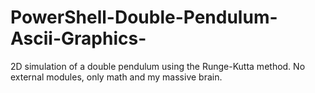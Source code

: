 # PowerShell-Double-Pendulum-Ascii-Graphics-
2D simulation of a double pendulum using the Runge-Kutta method. No external modules, only math and my massive brain.
